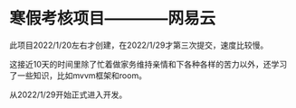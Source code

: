 # 寒假考核项目————网易云
此项目2022/1/20左右才创建，在2022/1/29才第三次提交，速度比较慢。

这接近10天的时间里除了忙着做家务维持亲情和下各种各样的苦力以外，还学习了一些知识，比如mvvm框架和room。

从2022/1/29开始正式进入开发。
